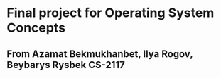 # Final project for Operating System Concepts
## From Azamat Bekmukhanbet, Ilya Rogov, Beybarys Rysbek CS-2117
